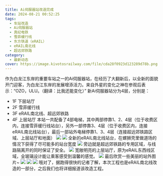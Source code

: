 ```yaml
---
title: Ai伺服器站改造完成
date: 2024-08-21 00:52:25
tags:
  - 车站改造
  - Ai伺服器站
  - 真纪电铁
  - 雪菲缓行线
  - 东方铁道（eRAIL）
  - eRAIL南北线
  - 超远郊铁路
category:
  - 最新动态
cover: https://image.kivotosrailway.com/file/cda28f0923d123289d78b.png
---
```

作为白龙江东岸的重要车站之一的Ai伺服器站，在经历了大翻新后，以全新的面貌开门迎客，为白龙江东岸的发展增添活力。来自外星的变化之神在参观后表示：“OZO，ULU。（翻译：比我还能变化）”
新Ai伺服器站分为4层，分别是：
* 1F 下层站厅
* 2F 雪菲缓行线
* 3F eRAIL南北线、超远郊铁路
* 4F 上层站厅
本站一共配备了4部电梯，其中两部停靠1、2、4层（位于收费区内，连接雪菲缓行线站台），另外一部停靠3、4层（位于收费区内，连接eRAIL南北线站台），最后一部站外电梯停靠1、3、4层（连接超远郊铁路区域、上层站厅和地面）
![](https://image.kivotosrailway.com/file/482d88b7290048c422298.png)
![](https://image.kivotosrailway.com/file/ae99acc1f45ad4dded24c.png)
全新的eRAIL南北线站台，在螺狮壳里做道场的情况下获得了尽可能多的站台宽度
![](https://image.kivotosrailway.com/file/fadceabf66f76d9782e26.png)
旁边就是超远郊铁路的专用区域，与线路隔离开的同时保证了安全。
![](https://image.kivotosrailway.com/file/d32496c73cee1f0fe43e5.png)
宽敞明亮的上层站厅，原为eRAIL东西线区域，全玻璃设计能让乘客感受到温馨的感觉。
![](https://image.kivotosrailway.com/file/a912c4b43fcaf689a5773.png)
最后欣赏一些美丽的站外图片~
![](https://image.kivotosrailway.com/file/caba0e5c534baa836a7f3.png)
![](https://image.kivotosrailway.com/file/deb74cbd5b50a0396ea16.png)
![](https://image.kivotosrailway.com/file/b686dfc4bb0901b561f94.png)
哦对了，据跑得很快的记者了解，本次工程也是eRAIL南北线改造的一部分，之后我们也将详细报道该改造工程。